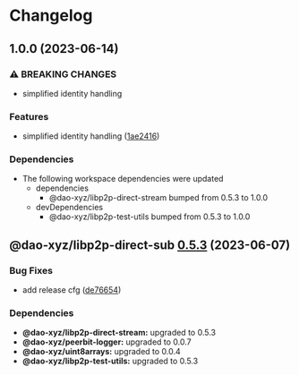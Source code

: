 # Changelog

## 1.0.0 (2023-06-14)


### ⚠ BREAKING CHANGES

* simplified identity handling

### Features

* simplified identity handling ([1ae2416](https://github.com/dao-xyz/peerbit/commit/1ae24168a5c8629b8f9d1c57eceed6abd4a15020))


### Dependencies

* The following workspace dependencies were updated
  * dependencies
    * @dao-xyz/libp2p-direct-stream bumped from 0.5.3 to 1.0.0
  * devDependencies
    * @dao-xyz/libp2p-test-utils bumped from 0.5.3 to 1.0.0

## @dao-xyz/libp2p-direct-sub [0.5.3](https://github.com/dao-xyz/peerbit/compare/@dao-xyz/libp2p-direct-sub@0.5.2...@dao-xyz/libp2p-direct-sub@0.5.3) (2023-06-07)


### Bug Fixes

* add release cfg ([de76654](https://github.com/dao-xyz/peerbit/commit/de766548f8106804d319e8b51e9607f2a3f60726))





### Dependencies

* **@dao-xyz/libp2p-direct-stream:** upgraded to 0.5.3
* **@dao-xyz/peerbit-logger:** upgraded to 0.0.7
* **@dao-xyz/uint8arrays:** upgraded to 0.0.4
* **@dao-xyz/libp2p-test-utils:** upgraded to 0.5.3
